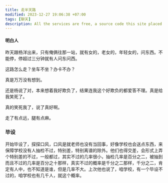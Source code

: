 ```yaml
---
title: 走半天路
modified: 2023-12-27 19:06:38 +07:00
tags: [聊天]
description: All the services are free, a source code this site placed on github repository and intergration with netlify service, another service that you can use is github page for hosting your own static site.
---
```


####  明白人

昨天跟杨洋出来，只有俺俩往那一站，就有女的，老女的，年轻女的，问东西。不能停，停超过三分钟就有人问东问西。

这路怎么走？坐车不坐？办卡不办？

真是万万没有想到。

还是杨说了对，本来想着我好欺负了，结果连我这个好欺负的都爱答不理。真是给我笑死了。

真的笑死我了，说了真好啊。

走了有点远，腿有点麻。

### 毕设

开始毕设了，探探口风，口风是就老师也没有当回事，好像学校也会送点东西，来保障学校没有人抽检不过，特别差，特别离谱的除外。他们也得交差，会形式上弄个特别差的不过，一般都过，其实不过的几率很小，抽检几率是百分之二，被抽到而且不过的几率是百分之十那样，真实不过的概率是千分之二那样，千分之二，肯定有人中，也不知道是谁，但是几率不大。上次他也说了，咱学校，有一个毕设不过的，咱学校也有几千人，就这个概率。





